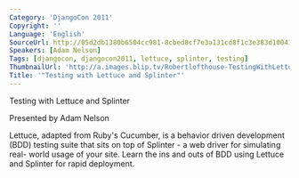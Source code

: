 ```yaml
---
Category: 'DjangoCon 2011'
Copyright: ''
Language: 'English'
SourceUrl: http://05d2db1380b6504cc981-8cbed8cf7e3a131cd8f1c3e383d10041.r93.cf2.rackcdn.com/djangocon-2011/106_testing-with-lettuce-and-splinter.m4v
Speakers: [Adam Nelson]
Tags: [djangocon, djangocon2011, lettuce, splinter, testing]
ThumbnailUrl: 'http://a.images.blip.tv/Robertlofthouse-TestingWithLettuceAndSplinter801-433.jpg'
Title: '"Testing with Lettuce and Splinter"'
---
```

Testing with Lettuce and Splinter

Presented by Adam Nelson

Lettuce, adapted from Ruby's Cucumber, is a behavior driven development (BDD)
testing suite that sits on top of Splinter - a web driver for simulating real-
world usage of your site. Learn the ins and outs of BDD using Lettuce and
Splinter for rapid deployment.

